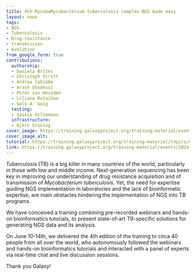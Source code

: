 ```yaml
---
title: 4th MycobaMycobacterium tuberculosis complex NGS made easy
layout: news
tags:
- NGS
- Tuberculosis
- Drug-resistance
- transmission
- evolution
from_google_form: true
contributions:
  authorship:
  - Daniela Brites
  - Christoph Stritt
  - Andrea Cabibbe
  - Arash Ghodousi
  - Peter van Heusden
  - Liliana Rutaihwa
  - Galo A. Goig
  testing:
  - Saskia Hiltemann
  infrastructure:
  - Björn Grüning
cover_image: https://training.galaxyproject.org/training-material/events/2024-06-10-mtb-ngs.html#overview
cover_image_alt: 
tutorial: https://training.galaxyproject.org/training-material/topics/evolution/tutorials/mtb_phylogeny/tutorial.html
link: https://training.galaxyproject.org/training-material/events/2024-06-10-mtb-ngs.html#overview
---
```

Tuberculosis (TB) is a big killer in many countries of the world, particularly in those with low and middle income. Next-generation sequencing has been key in improving our understanding of drug resistance acquisition and of transmission of _Mycobacterium tuberculosis_. Yet, the need for expertise guiding NGS implementation in laboratories and the lack of bioinformatic expertise, are main obstacles hindering the implementation of NGS into TB programs.

We have conceived a training combining pre-recorded webinars and hands-on bioinformatics tutorials, to present state-of-art TB-specific solutions for generating NGS data and its analysis.

On June 10-14th, we delivered the 4th edition of the training to circa 40 people from all over the world, who autonomously followed the webinars and hands-on bioinformatics tutorials and interacted with a panel of experts via real-time chat and live discussion sessions.

Thank you Galaxy!
